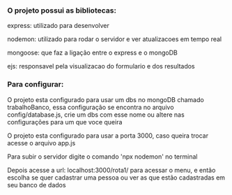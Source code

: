 <h3>O projeto possui as bibliotecas:</h3>
    <p>express: utilizado para desenvolver</p>
    <p>nodemon: utilizado para rodar o servidor e ver atualizacoes em tempo real</p>
    <p>mongoose: que faz a ligação entre o express e o mongoDB</p>
    <p>ejs: responsavel pela visualizacao do formulario e dos resultados</p>    
<h3>Para configurar:</h3>
    <p>O projeto esta configurado para usar um dbs no mongoDB chamado trabalhoBanco, essa configuração se encontra no arquivo config/database.js, crie um dbs com esse nome ou altere nas configurações para um que voce queira</p>
    <p>O projeto esta configurado para usar a porta 3000, caso queira trocar acesse o arquivo app.js</p>
<p>Para subir o servidor digite o comando 'npx nodemon' no terminal</p>
<p>Depois acesse a url: localhost:3000/rota1/ para acessar o menu, e então escolha se quer cadastrar uma pessoa ou ver as que estão cadastradas em seu banco de dados</p>
